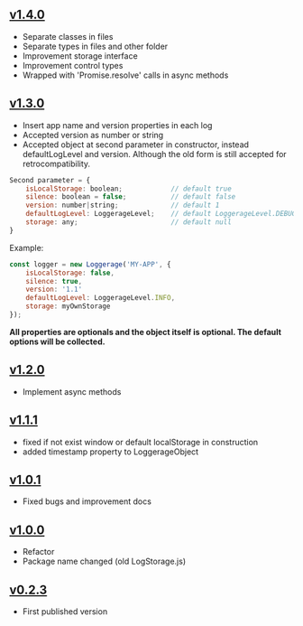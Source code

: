 ## [v1.4.0](https://github.com/lmfresneda/loggerage/releases/tag/1.4.0)

* Separate classes in files
* Separate types in files and other folder
* Improvement storage interface
* Improvement control types
* Wrapped with 'Promise.resolve' calls in async methods

## [v1.3.0](https://github.com/lmfresneda/loggerage/releases/tag/1.3.0)

* Insert app name and version properties in each log
* Accepted version as number or string
* Accepted object at second parameter in constructor, instead defaultLogLevel and version. Although the old form is still accepted for retrocompatibility.

```javascript
Second parameter = {
    isLocalStorage: boolean;            // default true
    silence: boolean = false;           // default false
    version: number|string;             // default 1
    defaultLogLevel: LoggerageLevel;    // default LoggerageLevel.DEBUG;
    storage: any;                       // default null
}
```

Example:

```javascript
const logger = new Loggerage('MY-APP', {
    isLocalStorage: false,
    silence: true,
    version: '1.1'
    defaultLogLevel: LoggerageLevel.INFO,
    storage: myOwnStorage
});
```

**All properties are optionals and the object itself is optional. The default options will be collected.**

## [v1.2.0](https://github.com/lmfresneda/loggerage/releases/tag/1.2.0)

* Implement async methods

## [v1.1.1](https://github.com/lmfresneda/loggerage/releases/tag/1.1.1)

* fixed if not exist window or default localStorage in construction
* added timestamp property to LoggerageObject

## [v1.0.1](https://github.com/lmfresneda/loggerage/releases/tag/1.0.1)

* Fixed bugs and improvement docs

## [v1.0.0](https://github.com/lmfresneda/loggerage/releases/tag/1.0.0)

* Refactor
* Package name changed (old LogStorage.js)

## [v0.2.3](https://github.com/lmfresneda/loggerage/releases/tag/0.2.3)

* First published version
